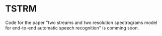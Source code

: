 # TSTRM
Code for the paper "two streams and two resolution spectrograms model for end-to-end automatic speech recognition" is comming soon.
